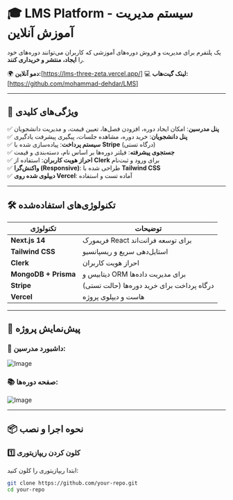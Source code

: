 # 🎓 LMS Platform - سیستم مدیریت آموزش آنلاین

یک پلتفرم برای مدیریت و فروش دوره‌های آموزشی که کاربران می‌توانند دوره‌های خود را **ایجاد، منتشر و خریداری کنند**.  

🌍 **دمو آنلاین:**[https://lms-three-zeta.vercel.app/] 
💻 **لینک گیت‌هاب:** [https://github.com/mohammad-dehdar/LMS]

---

## 🚀 ویژگی‌های کلیدی
✅ **پنل مدرسین**: امکان ایجاد دوره، افزودن فصل‌ها، تعیین قیمت، و مدیریت دانشجویان  
✅ **پنل دانشجویان**: خرید دوره، مشاهده جلسات، پیگیری پیشرفت یادگیری  
✅ **سیستم پرداخت**: پیاده‌سازی شده با **Stripe** (درگاه تستی)  
✅ **جستجوی پیشرفته**: فیلتر دوره‌ها بر اساس نام، دسته‌بندی و قیمت  
✅ **احراز هویت کاربران**: استفاده از **Clerk** برای ورود و ثبت‌نام  
✅ **واکنش‌گرا (Responsive)**: طراحی شده با **Tailwind CSS**  
✅ **دیپلوی شده روی Vercel**: آماده تست و استفاده  

---

## 🛠️ تکنولوژی‌های استفاده‌شده
| تکنولوژی | توضیحات |
|----------|----------|
| **Next.js 14** | فریمورک React برای توسعه فرانت‌اند |
| **Tailwind CSS** | استایل‌دهی سریع و ریسپانسیو |
| **Clerk** | احراز هویت کاربران |
| **MongoDB + Prisma** | دیتابیس و ORM برای مدیریت داده‌ها |
| **Stripe** | درگاه پرداخت برای خرید دوره‌ها (حالت تستی) |
| **Vercel** | هاست و دیپلوی پروژه |

---

## 📸 پیش‌نمایش پروژه
### 🎯 داشبورد مدرسین:
![Image](https://github.com/user-attachments/assets/fc988feb-2467-4542-9aaa-ebec3be754ea)


### 📚 صفحه دوره‌ها:
![Image](https://github.com/user-attachments/assets/efcfaaaa-880f-4345-aa5d-ff912faaab6e)

---

## 📦 نحوه اجرا و نصب

### 1️⃣ **کلون کردن ریپازیتوری**
ابتدا ریپازیتوری را کلون کنید:
```sh
git clone https://github.com/your-repo.git
cd your-repo
